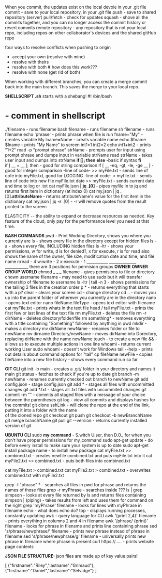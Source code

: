 When you commit, the updates exist on the local devoie in your .git file
commit - save to your local repository, in your .git file
push - save to shared repository (server)
pull/fetch - check for updates
squash - shove all the commits together, and you can no longer access the commit history or revert commits
remote repository - any repository that is not your local repo, including repos on other collaborator's devices and the shared gitHub repo

four ways to resolve conflicts when pushing to origin
 - accept your own (resolve with mine)
 - resolve with theirs
 - resolve with both                    # how does this work???
 - resolve with none (get rid of both)

When working with different branches, you can create a merge commit
back into the main branch. This saves the merge to your local repo.

**SHELLSCRIPT .sh** starts with a shebang! #! /bin/bash
#                               - comment in shellscript
./filename                      - runs filename
bash filename                   - runs filename
sh filename                     - runs filename
echo 'phrase'                   - prints phrase when file is run
fname="My"                      - creates variable My
lname=Name                      - creats variable name
echo $fname $lname              - prints "My Name" to screen
int1=1
int2=2
echo $int1+$int2                - prints "1+2"
read -p "prompt phrase" strName - prompts user for input using prompt phrase and dumps input in variable strName
read strName                    - takes user input and dumps into strName
**if []; then**
**else**                        -basic if syntax
**fi**              
if [ __ = __ ]; then            - good for string comparison
if [ __ -eq, -gt, -le, -ge __ ] - good for integer comparison
-line of code- >> myFile.txt    - sends line of cofe into myFile.txt, good for LOGGING
-line of code- > myfile.txt     - sends line of code into new file myFile.txt
date >> myFile.txt              - sends current date and time to log or .txt
cat myFile.json | **jq .[0]**   - pipes myfile in to jq and returns first item in dictionary (at index 0)
cat my.json | jq .[0].**attributeName** - returns attributeName's value for the first item in the dictionary
cat my.json | jq **-r** .[0]    - -r will remove quotes from the result printed to the screen


ELASTICITY -- the ability to expand or decrease resources as needed. Key feature of the cloud, only pay for the
              performance level you need at that time.


**BASH COMMANDS**
pwd                 - Print Working Directory, shows you where you currently are
ls                  -  shows every file in the directory except for hidden files
ls -a               - shows every file, INCLUDING hidden files
ls -ltr             - shows your permissions, w for write, d is for denied?, x for execute, r is for read
                      also shows the name of the owner, file size, modification date and time, and file name
                      r:read - 4 
                      w:write - 2
                      x:execute - 1
                      ___________   ______________    ____________   there are 3 positions for permision groups
                      **OWNER**     **OWNER GROUP**   **WORLD**
chmod _ _ _ filename - gives permisions to file or directory
chown username filename - may need to use sudo but it will transfer ownership of filename to username
ls -ltr | tail -n 3 - shows permissions for the tailing 3 files in the creation order
p *                 - returns everything that starts with a p?
clear               - clears your screen
cd                  - change directory
cd ..               - moves you up into the parent folder of wherever you currently are in the directory
nano                - opens text editor
nano fileName.fileType - opens text editor with filename
cat myFile.txt      - prints whats in the text file
head / tail myFile.txt - prints the first few or last lines of the text file
rm myFile.txt       - deletes the file
rm -r dirName       - deletes directory/folder/file
rm something*       - removes everything with a title containing "Something" followed by anything in pwd
mkdir               - makes a directory
mv dirName newName  - renames folder or file to newName
mv dirname Directory/newName - moves dirName into Dorectory, replacing dirName with the name newName
touch               - to create a new file
&&                  - allows us to execute multiple actions in one line
whoami              - returns current working User
sudo whoami         - doesn't work for Windows
tail --help         - prints out details about command options for "tail"
cp fileName newFile - copies fileName into a new file
history             - shows every command run so far


**GIT CLI**
git init -b main    - creates a .git/ folder in your directory and names it main
git status          - fetches to check if you're up to date
git branch -m newName - renames currently checked out branch to newName
git add config.json - stage config.json
git add *           - stages all files with uncommitted changes 
git add *.txt       - stages all .txt files with uncommited changes
git commit -m ""    - commits all staged files with a message of your choice between the parentheses
git log             - view all commits and displays hashes for the commits!
git clone sshLink   - will clone the repo at the end of the link, putting it into a folder with the name        
                      of the cloned repo
git checkout
git push
git checkout -b newBranchName
git merge branchName
git pull
git --version        - returns currently installed version of git

**UBUNTU CLI**
sudo __my command__             - S.witch U.ser, then D.O., for when you don't have proper permissions for my_command
sudo apt-get update             - do before every install to make sure your system is up to date
sudo apt-get install package name - to install new package 
cat myFile.txt >> combined.txt  - creates newfile combined.txt and puts myFile.txt into it
cat myFile2.txt >> combined.txt - puts both files into combined.txt

cat myFile.txt > combined.txt
cat myFile2.txt > combined.txt - overwrites combined.txt with myFile2.txt

grep -l "phrase" *              - searches all files in pwd for phrase and returns the names of those files
grep -r myPhrase                - searches inside ???
ls | grep simpson               - looks at every file returned by ls and returns files containing simpson
| (piping)                      - takes results from left and uses them for command on the right
grep 'myPhrase' filename        - looks for lines with myPhrase in filename
echo                            - what does echo do?
top                             - displays running processes, constantly updating
awk                             - query language for CLI 
awk '{print $2,$4}' filename    - prints everything in columns 2 and 4 in filename
awk '/phrase/ {print}' filename - looks for phrase in filename and prints line containing phrase
sed 's/phrase/newphrase/' filename - prints new phrase instead of phrase in filename
sed 's/phrase/newphrase/g' filename - universally prints new phrase in filename where phrase is present
curl https://.....              - prints website page contents



**JSON FILE STRUCTURE:**
json files are made up of key value pairs!

[
        {"firstname":"Riley","lastname":"Grimaud"},
        {"firstname":"Daniel","lastname":"Selvidge"}
]

